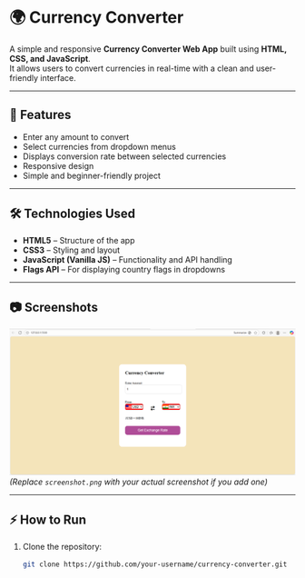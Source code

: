 # 🌍 Currency Converter

A simple and responsive **Currency Converter Web App** built using **HTML, CSS, and JavaScript**.  
It allows users to convert currencies in real-time with a clean and user-friendly interface.

---

## 🚀 Features
- Enter any amount to convert
- Select currencies from dropdown menus
- Displays conversion rate between selected currencies
- Responsive design
- Simple and beginner-friendly project

---

## 🛠️ Technologies Used
- **HTML5** – Structure of the app  
- **CSS3** – Styling and layout  
- **JavaScript (Vanilla JS)** – Functionality and API handling  
- **Flags API** – For displaying country flags in dropdowns  

---

## 📷 Screenshots
![App Screenshot](screenshot.png)  
*(Replace `screenshot.png` with your actual screenshot if you add one)*

---

## ⚡ How to Run
1. Clone the repository:
   ```bash
   git clone https://github.com/your-username/currency-converter.git
